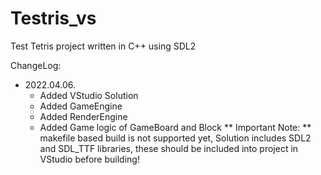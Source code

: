 # Testris_vs
Test Tetris project written in C++ using SDL2

ChangeLog:
- 2022.04.06.
	* Added VStudio Solution
	* Added GameEngine
	* Added RenderEngine
	* Added Game logic of GameBoard and Block 
** Important Note: ** makefile based build is not supported yet, Solution includes SDL2 and SDL_TTF libraries, these should be included into project in VStudio before building!
